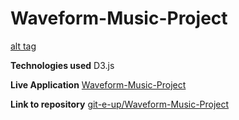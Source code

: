 # Waveform-Music-Project

[alt tag](https://raw.github.com/git-e-up/img/waveform.png)

**Technologies used**
D3.js

**Live Application**
<a href="http://git-e-up.github.io/Waveform-Music-Project/" target="_blank">Waveform-Music-Project</a>

**Link to repository**
<a href="https://github.com/git-e-up/Waveform-Music-Project/tree/master" target="_blank">git-e-up/Waveform-Music-Project</a>
